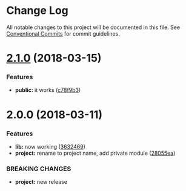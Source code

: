 # Change Log

All notable changes to this project will be documented in this file.
See [Conventional Commits](https://conventionalcommits.org) for commit guidelines.

<a name="2.1.0"></a>
# [2.1.0](https://github.com/vvo/project-name/compare/v2.0.0...v2.1.0) (2018-03-15)


### Features

* **public:** it works ([c78f9b3](https://github.com/vvo/project-name/commit/c78f9b3))




<a name="2.0.0"></a>
# 2.0.0 (2018-03-11)


### Features

* **lib:** now working ([3632469](https://github.com/vvo/project-name/commit/3632469))
* **project:** rename to project name, add private module ([28055ea](https://github.com/vvo/project-name/commit/28055ea))


### BREAKING CHANGES

* **project:** new release
